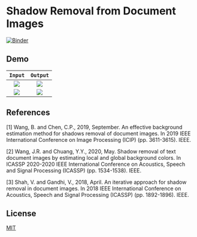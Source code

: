 # Shadow Removal from Document Images

[![Binder](https://mybinder.org/badge_logo.svg)](https://mybinder.org/v2/gh/monsij/Shadow-Removal/HEAD)

## Demo

`Input`             |  `Output`
:-------------------------:|:-------------------------:
|![](https://i.ibb.co/P6rPpZP/color-mosaic.jpg)  |  ![](https://i.ibb.co/PxmjHHp/color-mosaic-iter-1-win-27.jpg)|
|![](https://i.ibb.co/tK2PrjP/document.png)  |  ![](https://i.ibb.co/WBZtHRp/document-iter-2-win-7.jpg)|

## References

[1] Wang, B. and Chen, C.P., 2019, September. An effective background estimation method for shadows removal of document images. In 2019 IEEE International Conference on Image Processing (ICIP) (pp. 3611-3615). IEEE.

[2] Wang, J.R. and Chuang, Y.Y., 2020, May. Shadow removal of text document images by estimating local and global background colors. In ICASSP 2020-2020 IEEE International Conference on Acoustics, Speech and Signal Processing (ICASSP) (pp. 1534-1538). IEEE.

[3] Shah, V. and Gandhi, V., 2018, April. An iterative approach for shadow removal in document images. In 2018 IEEE International Conference on Acoustics, Speech and Signal Processing (ICASSP) (pp. 1892-1896). IEEE.

## License
[MIT](https://choosealicense.com/licenses/mit/)